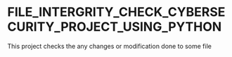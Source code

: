 # FILE_INTERGRITY_CHECK_CYBERSECURITY_PROJECT_USING_PYTHON
This project  checks the any changes or  modification done to some file
